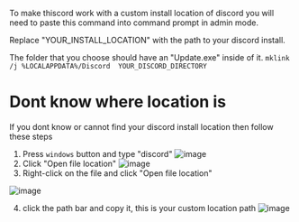 To make thiscord work with a custom install location of discord you will need to paste this command into command prompt in admin mode.

Replace "YOUR_INSTALL_LOCATION" with the path to your discord install.

The folder that you choose should have an "Update.exe" inside of it.
`mklink /j %LOCALAPPDATA%/Discord  YOUR_DISCORD_DIRECTORY`

# Dont know where location is
If you dont know or cannot find your discord install location then follow these steps

1. Press `windows` button and type "discord"
![image](https://cdn.upload.systems/uploads/06tPT5YD.png)
2. Click "Open file location"
![image](https://cdn.upload.systems/uploads/dYjJd4n6.png)
3. Right-click on the file and click "Open file location"
  
![image](https://cdn.upload.systems/uploads/F4BNp9cw.png)

4. click the path bar and copy it, this is your custom location path
![image](https://cdn.upload.systems/uploads/90t62fYP.png)

